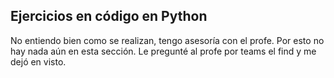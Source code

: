 ## Ejercicios en código en Python

No entiendo bien como se realizan, tengo asesoría con el profe. Por esto no hay nada aún en esta sección.
Le pregunté al profe por teams el find y me dejó en visto.